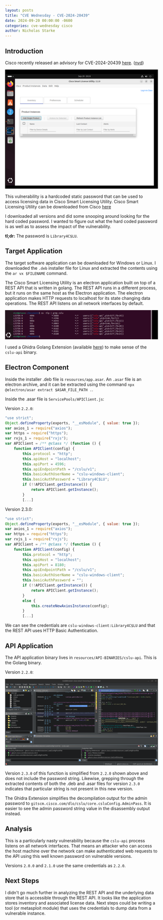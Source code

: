 ```yaml
---
layout: posts
title: "CVE Wednesday - CVE-2024-20439"
date: 2024-09-20 00:00:00 -0600
categories: cve-wednesday cisco
author: Nicholas Starke
---
```


## Introduction

Cisco recently released an advisory for CVE-2024-20439 [here](https://sec.cloudapps.cisco.com/security/center/content/CiscoSecurityAdvisory/cisco-sa-cslu-7gHMzWmw). ([nvd](https://nvd.nist.gov/vuln/detail/CVE-2024-20439))

![](/images/09202024/cslu-screenshot.png)

This vulnerability is a hardcoded static password that can be used to access licensing data in Cisco Smart Licensing Utility. Cisco Smart Licensing Utility can be downloaded from Cisco [here](https://software.cisco.com/download/home/286285506/type/286327971/release/2.3.0)

I downloaded all versions and did some snooping around looking for the hard coded password. I wanted to figure out what the hard coded password is as well as to assess the impact of the vulnerability.

**tl;dr:** The password is `Library4C$LU`.  

## Target Application

The target software application can be downloaded for Windows or Linux.  I downloaded the `.deb` installer file for Linux and extracted the contents using the `ar vx $FILENAME` command.

The Cisco Smart Licensing Utility is an electron application built on top of a REST API that is written in golang.  The REST API runs in a different process, but it runs on the same host as the Electron application.  The electron application makes HTTP requests to localhost for its state changing data operations.  The REST API listens on all network interfaces by default.  

![](/images/09202024/process-listening.png)

I used a Ghidra Golang Extension (available [here](https://github.com/mooncat-greenpy/Ghidra_GolangAnalyzerExtension)) to make sense of the `cslu-api` binary.  

## Electron Component

Inside the installer .deb file is `resources/app.asar`.  An `.asar` file is an electron archive, and it can be extracted using the command `npx @electron/asar extract $ASAR_FILE_PATH .`.

Inside the .asar file is `ServicePools/APIClient.js`:

Version `2.2.0`:

```javascript
"use strict";
Object.defineProperty(exports, "__esModule", { value: true });
var axios_1 = require("axios");
var https = require("https");
var rxjs_1 = require("rxjs");
var APIClient = /** @class */ (function () {
    function APIClient(config) {
        this.protocol = "http";
        this.apiHost = "localhost";
        this.apiPort = 4596;
        this.apiEndpointPath = "/cslu/v1";
        this.basicAuthUserName = "cslu-windows-client";
        this.basicAuthPassword = "Library4C$LU";
        if (!!APIClient.getInstance()) {
            return APIClient.getInstance();
        }
        [...]
```

Version 2.3.0:

```javascript
"use strict";
Object.defineProperty(exports, "__esModule", { value: true });
var axios_1 = require("axios");
var https = require("https");
var rxjs_1 = require("rxjs");
var APIClient = /** @class */ (function () {
    function APIClient(config) {
        this.protocol = "http";
        this.apiHost = "localhost";
        this.apiPort = 8180;
        this.apiEndpointPath = "/cslu/v1"; 
        this.basicAuthUserName = "cslu-windows-client";
        this.basicAuthPassword = "";
        if (!!APIClient.getInstance()) {
            return APIClient.getInstance();
        }
        else {
            this.createNewAxiosInstance(config);
        }
        [...]
```

We can see the credentials are `cslu-windows-client:Library4C$LU` and that the REST API uses HTTP Basic Authentication.

## API Application

The API application binary lives in `resources/API-BINARIES/cslu-api`. This is the Golang binary.

Version `2.2.0`:

![](/images/09202024/ghidra-admin-passwd.png)

Version `2.3.0` of this function is simplified from `2.2.0` shown above and does not include the password string.  Likewise, grepping through the extracted contents of both the .deb and .asar files for version `2.3.0` indicates that particular string is not present in this new version.

The Ghidra Extension simplifies the decompilation output for the admin password to `gitscm.cisco.com/dlo/cslu/core.csluConfig.AdminPass`.  It is easier to see the admin password string value in the disassembly output instead.

## Analysis

This is a particularly nasty vulnerability because the `cslu-api` process listens on all network interfaces.  That means an attacker who can access the host machine over the network can make authenticated web requests to the API using this well known password on vulnerable versions.  

Versions `2.0.0` and `2.1.0` use the same credentials as `2.2.0`.  

## Next Steps

I didn't go much further in analyzing the REST API and the underlying data store that is accessible through the REST API.  It looks like the application stores inventory and associated license data.  Next steps could be writing a tool (or metasploit module) that uses the credentials to dump data from a vulnerable instance.  
